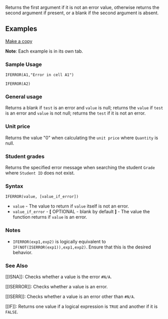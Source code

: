 Returns the first argument if it is not an error value, otherwise returns the second argument if present, or a blank if the second argument is absent.

Examples
--------

[Make a copy](https://docs.google.com/spreadsheets/d/1caTrAGwfvNVVS-ig0ATtUIpIYlJve59o3qorg6cJC3M/copy)

**Note**: Each example is in its own tab.

### Sample Usage

`IFERROR(A1,"Error in cell A1")`

`IFERROR(A2)`

### General usage

Returns a blank if `test` is an error and `value` is null; returns the `value` if `test` is an error and `value` is not null; returns the `test` if it is not an error.

### Unit price

Returns the value "0" when calculating the `unit price` where `Quantity` is null.

### Student grades

Returns the specified error message when searching the student `Grade` where `Student ID` does not exist.

### Syntax

`IFERROR(value, [value_if_error])`

* `value` - The value to return if `value` itself is not an error.
* `value_if_error` - **[** OPTIONAL - blank by default **]** - The value the function returns if `value` is an error.

### Notes

* `IFERROR(exp1,exp2)` is logically equivalent to `IF(NOT(ISERROR(exp1)),exp1,exp2)`. Ensure that this is the desired behavior.

### See Also

[[ISNA]]: Checks whether a value is the error `#N/A`.

[[ISERROR]]: Checks whether a value is an error.

[[ISERR]]: Checks whether a value is an error other than `#N/A`.

[[IF]]: Returns one value if a logical expression is `TRUE` and another if it is `FALSE`.